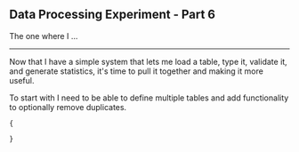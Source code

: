 Data Processing Experiment - Part 6
-
The one where I ...

---

Now that I have a simple system that lets me load a table, type it, validate it, and generate statistics, it's time to pull it together and making it more useful.

To start with I need to be able to define multiple tables and add functionality to optionally remove duplicates.

```json5
{
  
}
```
